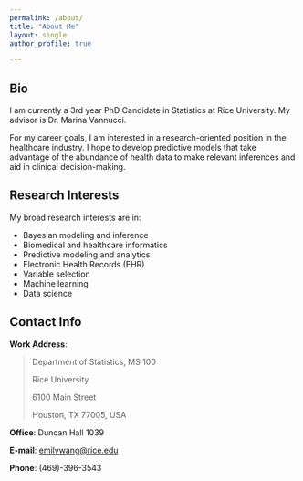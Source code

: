 ```yaml
---
permalink: /about/
title: "About Me"
layout: single
author_profile: true

---
```


## Bio
I am currently a 3rd year PhD Candidate in Statistics at Rice University. My advisor is Dr. Marina Vannucci. 

For my career goals, I am interested in a research-oriented position in the healthcare industry. I hope to develop predictive models that take advantage of the abundance of health data to make relevant inferences and aid in clinical decision-making. 

## Research Interests
My broad research interests are in:
- Bayesian modeling and inference
- Biomedical and healthcare informatics
- Predictive modeling and analytics
- Electronic Health Records (EHR)
- Variable selection
- Machine learning
- Data science

## Contact Info

**Work Address**:
 > Department of Statistics, MS 100
 >
 > Rice University
 >
 > 6100 Main Street
 >
 > Houston, TX 77005, USA

**Office**: Duncan Hall 1039

**E-mail**: [emilywang@rice.edu](mailto:emilywang@rice.edu)

**Phone**: (469)-396-3543
